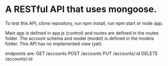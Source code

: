 <h1>A RESTful API that uses mongoose.</h1>

To test this API, clone repository, run npm install, run npm start or node app.

Main app is defined in app.js (control) and routes are defined in the routes folder. The account schema and model (model) is defined in the models folder. This API has no implemented view (yet).

endpoints are:
GET /accounts
POST /accounts
PUT /accounts/:id
DELETE /accounts/:id
